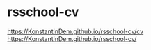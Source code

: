 # rsschool-cv
https://KonstantinDem.github.io/rsschool-cv/cv
https://KonstantinDem.github.io/rsschool-cv/
